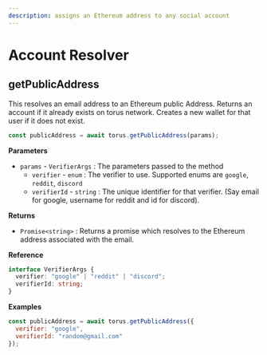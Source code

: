 ```yaml
---
description: assigns an Ethereum address to any social account
---
```


# Account Resolver

## getPublicAddress

This resolves an email address to an Ethereum public Address. Returns an account if it already exists on torus network. Creates a new wallet for that user if it does not exist.

```javascript
const publicAddress = await torus.getPublicAddress(params);
```

**Parameters**

* `params` - `VerifierArgs` : The parameters passed to the method
  * `verifier` - `enum` : The verifier to use. Supported enums are `google`, `reddit`, `discord`
  * `verifierId` - `string` : The unique identifier for that verifier. \(Say email for google, username for reddit and id for discord\).

**Returns**

* `Promise<string>` : Returns a promise which resolves to the Ethereum address associated with the email.

**Reference**

```typescript
interface VerifierArgs {
  verifier: "google" | "reddit" | "discord";
  verifierId: string;
}
```

**Examples**

```javascript
const publicAddress = await torus.getPublicAddress({
  verifier: "google",
  verifierId: "random@gmail.com"
});
```

